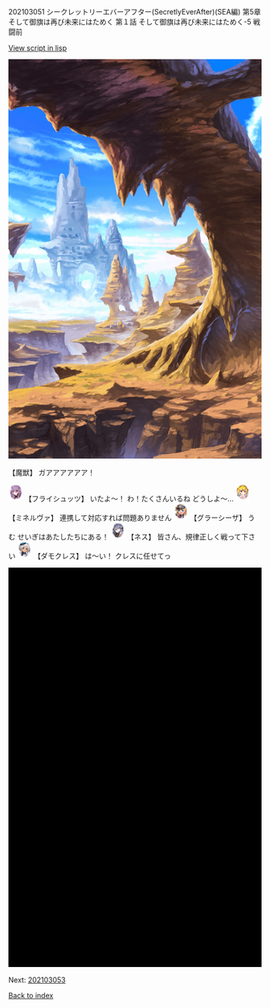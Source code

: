 202103051 シークレットリーエバーアフター(SecretlyEverAfter)(SEA編) 第5章 そして御旗は再び未来にはためく 第１話 そして御旗は再び未来にはためく-5 戦闘前

[View script in lisp](../scripts/202103051.txt)

![wild.png](../images/backgrounds/wild.png)

【魔獣】
ガアアアアアア！

<img src="../images/units/502711.png" alt="502711.png" height="34"/>
【フライシュッツ】
いたよ～！
わ！たくさんいるね
どうしよ～…

<img src="../images/units/302511.png" alt="302511.png" height="34"/>
【ミネルヴァ】
連携して対応すれば問題ありません

<img src="../images/units/302611.png" alt="302611.png" height="34"/>
【グラーシーザ】
うむ
せいぎはあたしたちにある！

<img src="../images/units/602011.png" alt="602011.png" height="34"/>
【ネス】
皆さん、規律正しく戦って下さい

<img src="../images/units/103511.png" alt="103511.png" height="34"/>
【ダモクレス】
は～い！
クレスに任せてっ

![bg_black.png](../images/backgrounds/bg_black.png)


Next: [202103053](202103053.md)

[Back to index](index.md)
